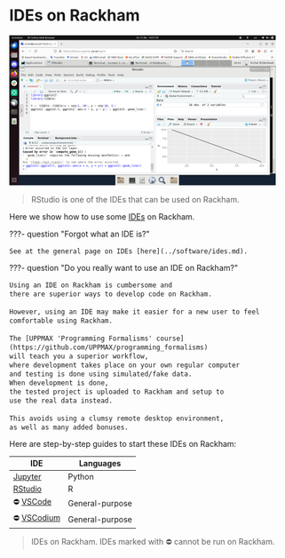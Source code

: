 # IDEs on Rackham

![RStudio on Rackham](./img/rstudio_in_action_480_x_270.png)

> RStudio is one of the IDEs that can be used on Rackham.

Here we show how to use some [IDEs](../software/ides.md) on Rackham.

???- question "Forgot what an IDE is?"

    See at the general page on IDEs [here](../software/ides.md).

???- question "Do you really want to use an IDE on Rackham?"

    Using an IDE on Rackham is cumbersome and
    there are superior ways to develop code on Rackham.

    However, using an IDE may make it easier for a new user to feel
    comfortable using Rackham.

    The [UPPMAX 'Programming Formalisms' course](https://github.com/UPPMAX/programming_formalisms)
    will teach you a superior workflow,
    where development takes place on your own regular computer
    and testing is done using simulated/fake data.
    When development is done,
    the tested project is uploaded to Rackham and setup to
    use the real data instead.

    This avoids using a clumsy remote desktop environment,
    as well as many added bonuses.

Here are step-by-step guides to start these IDEs on Rackham:

IDE                                           |Languages
----------------------------------------------|----------------
[Jupyter](../software/jupyter.md)             |Python
[RStudio](rstudio_on_rackham.md)              |R
:no_entry: [VSCode](vscode_on_rackham.md)     |General-purpose
:no_entry: [VSCodium](vscodium_on_rackham.md) |General-purpose

> IDEs on Rackham.
> IDEs marked with :no_entry: cannot be run on Rackham.
